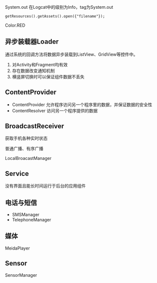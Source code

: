 System.out 在Logcat中的级别为Info，tag为System.out

`getResources().getAssets().open({"filename"});`

Color.RED

## 异步装载器Loader

通过系统的回调方法将数据异步装载到ListView、GridView等控件中。

1. 对Activity和Fragment均有效
2. 存在数据改变通知机制
3. 横竖屏切换时可以保证组件数据不丢失

## ContentProvider

- ContentProvider 允许程序访问另一个程序里的数据，并保证数据的安全性
- ContentResolver 访问另一个程序提供的数据

## BroadcastReceiver

获取手机各种实时状态

普通广播、有序广播

LocalBroacastManager

## Service

没有界面且能长时间运行于后台的应用组件

## 电话与短信

- SMSManager
- TelephoneManager

## 媒体

MeidaPlayer

## Sensor

SensorManager
